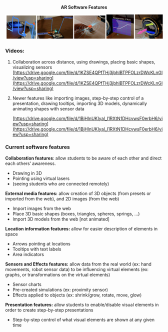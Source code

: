 **<p align="center">AR Software Features</p>**

![AR Software Features](./Screen_Shot_2022-08-21_at_3.00.39_PM.png)

### **Videos:**

1. Collaboration across distance, using drawings, placing basic shapes, visualizing sensors [https://drive.google.com/file/d/1KZSE4QPfTHj3jbhIBTPFOLzrDWcKLnGl/view?usp=sharing](https://drive.google.com/file/d/1KZSE4QPfTHj3jbhIBTPFOLzrDWcKLnGl/view?usp=sharing) 

2. Newer features like importing images, step-by-step control of a presentation, drawing tooltips, importing 3D models, dynamically animating shapes with sensor data
   
    [https://drive.google.com/file/d/1BjHlnUKIyal_l1RXtN1DHcvwsF0erbH6/view?usp=sharing](https://drive.google.com/file/d/1BjHlnUKIyal_l1RXtN1DHcvwsF0erbH6/view?usp=sharing) 

### **Current software features**

 **Collaboration features**: allow students to be aware of each other and direct each others’ awareness.

* Drawing in 3D
* Pointing using virtual lasers
* (seeing students who are connected remotely)

**External media features:** allow creation of 3D objects (from presets or imported from the web), and 2D images (from the web)

* Import images from the web
* Place 3D basic shapes (boxes, triangles, spheres, springs, …)
* Import 3D models from the web [not animated]

**Location information features:** allow for easier description of elements in space

* Arrows pointing at locations
* Tooltips with text labels
* Area indicators

**Sensors and Effects features:** allow data from the real world (ex: hand movements, robot sensor data) to be influencing virtual elements (ex: graphs, or transformations on the virtual elements)

* Sensor charts 
* Pre-created simulations (ex: proximity sensor)
* Effects applied to objects (ex: shrink/grow, rotate, move, glow)

**Presentation features:** allow students to enable/disable visual elements in order to create step-by-step presentations

* Step-by-step control of what visual elements are shown at any given time

